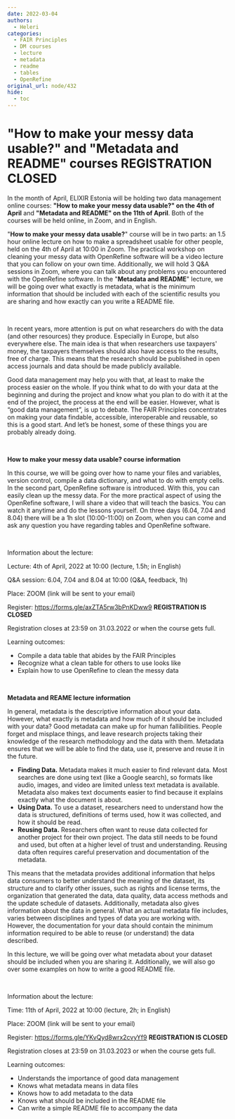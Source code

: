 ```yaml
---
date: 2022-03-04
authors:
  - Heleri
categories:
  - FAIR Principles
  - DM courses
  - lecture
  - metadata
  - readme
  - tables
  - OpenRefine
original_url: node/432
hide:
  - toc
---
```


# "How to make your messy data usable?" and "Metadata and README" courses REGISTRATION CLOSED

<p>In the month of April, ELIXIR Estonia will be holding two data management online courses: <strong>"How to make your messy data usable?" on the 4th of April</strong>&nbsp;and <strong>"Metadata and README" on the 11th of April</strong>. Both of the courses will be held online, in Zoom, and in English.&nbsp;</p>

<p>"<strong>How to make your messy data usable?</strong>" course will be in two parts: an 1.5 hour online lecture on how to make a spreadsheet usable for other people, held on the 4th of April at 10:00 in Zoom. The practical workshop on cleaning your messy data with OpenRefine software will be a video lecture that you can follow on your own time. Additionally, we will hold 3 Q&amp;A sessions in Zoom, where you can talk about any problems you encountered with the OpenRefine software. In the "<strong>Metadata and README</strong>"&nbsp;lecture, we will be going over what exactly is metadata, what is the minimum information that should be included with each of the scientific results you are sharing and how exactly can you write a README file.&nbsp;</p>

<p>&nbsp;</p>

<p>In recent years, more attention is put on what researchers do with the data (and other resources) they produce. Especially in Europe, but also everywhere else. The main idea is that when researchers use taxpayers' money, the taxpayers themselves should also have access to the results, free of charge. This means that the research should be published in open access journals and data should be made publicly available.&nbsp;</p>

<p>Good data management may help you with that, at least to make the process easier on the whole. If you think what to do with your data at the beginning and during the project and know what you plan to do with it at the end of the project, the process at the end will be easier. However, what is “good data management”, is up to debate. The FAIR Principles concentrates on making your data findable, accessible, interoperable and reusable, so this is a good start. And let’s be honest, some of these things you are probably already doing.&nbsp;</p>

<p>&nbsp;</p>

<p><strong>How to make your messy data usable? course information</strong></p>

<p>In this course, we will be going over how to name your files and variables, version control, compile a data dictionary, and what to do with empty cells. In the second part, OpenRefine software is introduced. With this, you can easily clean up the messy data. For the more practical aspect of using the OpenRefine software, I will share a video that will teach the basics. You can watch it anytime and do the lessons yourself. On three days (6.04, 7.04 and 8.04) there will be a 1h slot (10:00-11:00) on Zoom, when you can come and ask any question you have regarding tables and OpenRefine software.&nbsp;</p>

<p>&nbsp;</p>

<p>Information about the lecture:</p>

<p>Lecture: 4th of April, 2022 at 10:00 (lecture, 1.5h; in English)</p>

<p>Q&amp;A session: 6.04, 7.04 and 8.04 at 10:00 (Q&amp;A, feedback, 1h)</p>

<p>Place: ZOOM (link will be sent to your email)</p>

<p>Register: <a href="https://forms.gle/axZTA5rw3bPnKDww9">https://forms.gle/axZTA5rw3bPnKDww9</a>&nbsp;<strong>REGISTRATION IS CLOSED</strong></p>

<p>Registration closes at 23:59 on 31.03.2022 or when the course gets full.</p>

<p>Learning outcomes:&nbsp;</p>

<ul>
	<li>Compile a data table that abides by the FAIR Principles</li>
	<li>Recognize what a clean table for others to use looks like</li>
	<li>Explain how to use OpenRefine to clean the messy data</li>
</ul>

<p>&nbsp;</p>

<p><b>Metadata and REAME lecture information</b></p>

<p>In general, metadata is the descriptive information about your data. However, what exactly is metadata and how much of it should be included with your data?&nbsp;Good metadata can make up for human fallibilities. People forget and misplace things, and leave research projects taking their knowledge of the research methodology and the data with them. Metadata ensures that we will be able to find the data, use it, preserve and reuse it in the future.</p>

<ul>
	<li><strong>Finding Data.</strong>&nbsp;Metadata makes it much easier to find relevant data. Most searches are done using text (like a Google search), so formats like audio, images, and video are limited unless text metadata is available. Metadata also makes text documents easier to find because it explains exactly what the document is about.</li>
	<li><strong>Using Data.</strong>&nbsp;To use a dataset, researchers need to understand how the data is structured, definitions of terms used, how it was collected, and how it should be read.</li>
	<li><strong>Reusing Data.</strong>&nbsp;Researchers often want to reuse data collected for another project for their own project. The data still needs to be found and used, but often at a higher level of trust and understanding. Reusing data often requires careful preservation and documentation of the metadata.</li>
</ul>

<p>This means that the metadata provides additional information that helps data consumers to better understand the meaning of the dataset, its structure and to clarify other issues, such as rights and license terms, the organization that generated the data, data quality, data access methods and the update schedule of datasets. Additionally, metadata also gives information about the data in general. What an actual metadata file includes, varies between disciplines and types of data you are working with. However, the documentation for your data should contain the minimum information required to be able to reuse (or understand) the data described.&nbsp;</p>

<p>In this lecture, we will be going over what metadata about your dataset should be included when you are sharing it. Additionally, we will also go over some examples on how to write a good README file.&nbsp;</p>

<p>&nbsp;</p>

<p>Information about the lecture:</p>

<p>Time: 11th of April, 2022 at 10:00 (lecture, 2h;&nbsp;in English)</p>

<p>Place: ZOOM (link will be sent to your email)</p>

<p>Register: <a href="https://forms.gle/YKvQyd8wrx2cvyYf9">https://forms.gle/YKvQyd8wrx2cvyYf9</a>&nbsp;<strong>REGISTRATION IS CLOSED</strong></p>

<p>Registration closes at 23:59 on 31.03.2023 or when the course gets full.</p>

<p>Learning outcomes:&nbsp;</p>

<ul>
	<li>Understands the importance of good data management</li>
	<li>Knows what metadata means in data files</li>
	<li>Knows how to add metadata to the data</li>
	<li>Knows what should be included in the README file</li>
	<li>Can write a simple README file to accompany the data</li>
</ul>

<p>&nbsp;</p>

